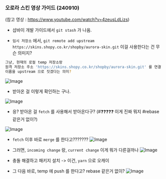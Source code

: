 
### 오로라 스킨 영상 가이드 (240910)

(참고 영상 : https://www.youtube.com/watch?v=4zeusLdLizs)

- 샵바이 개발 가이드에서 `git stash` 가 나옴. 


- `임시 저장소` 에서, `git remote add upstream https://skins.shopy.co.kr/shopby/aurora-skin.git` 이걸 사용한다는 건 무슨 의미지? 
```bash
그냥, 현재의 로컬 temp 저장소랑 
원격 저장소 주소 'https://skins.shopy.co.kr/shopby/aurora-skin.git' 를 연결하고 
이름을 upstream 으로 짓겠다는 의미?  
```

![Image](https://i.imgur.com/7Be8szr.png)


- 받아온 걸 이렇게 확인하는 구나. 

![Image](https://i.imgur.com/r8agbQ5.png)


- 응? 받아온 걸 `fetch` 를 사용해서 받아온다구? (#❓❓❓❓❓ 이게 진짜 뭐지 #rebase 같은거 없이?)

![Image](https://i.imgur.com/Q1wUQ57.png)


- `fetch` 이후 바로 `merge` 를 한다고??????? 
![Image](https://i.imgur.com/tjc4pVf.png)


- 그러면, `incoming change` 랑, `current change` 이게 뭐가 다른걸까나
![Image](https://i.imgur.com/4VJGAHJ.png)

- 충돌 해결하고 패키지 설치 -> 이건, `yarn` 으로 오캐이 


- 그 다음 바로, temp 에 push 를 한다고? rebase 같은거 없이? 
![Image](https://i.imgur.com/PwSuzzm.png)

